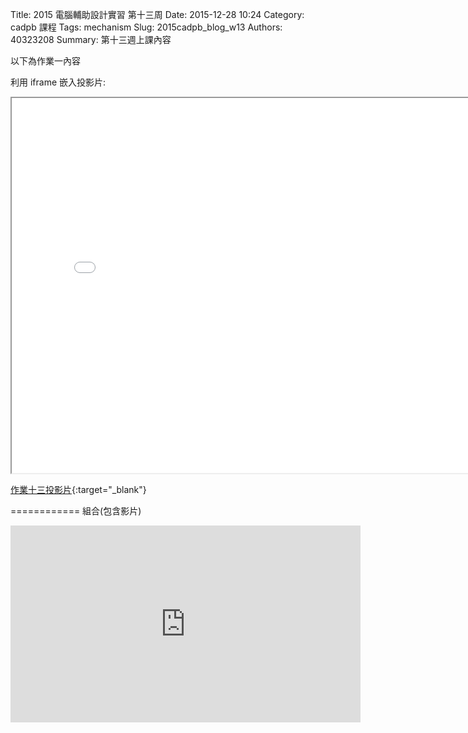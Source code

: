Title: 2015 電腦輔助設計實習 第十三周
Date: 2015-12-28 10:24
Category: cadpb 課程
Tags: mechanism
Slug: 2015cadpb_blog_w13
Authors: 40323208
Summary: 第十三週上課內容

以下為作業一內容

利用 iframe 嵌入投影片:

<iframe src=" cadp_w13_lecture.html" width="800" height="600"></iframe>

[作業十三投影片]( cadp_w13_lecture.html){:target="_blank"}


============
組合(包含影片)


<iframe width="560" height="315" src="https://www.youtube.com/embed/c8z7NGwjJ98" frameborder="0" allowfullscreen></iframe>

